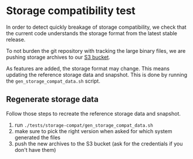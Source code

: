 # Storage compatibility test

In order to detect quickly breakage of storage compatibility, we check that the current code understands the storage format from the latest stable release.

To not burden the git repository with tracking the large binary files, we are pushing storage archives to our [S3 bucket](https://storage.googleapis.com/solvio-backward-compatibility/).

As features are added, the storage format may change. This means updating the reference storage data and snapshot. This is done by running the `gen_storage_compat_data.sh` script.

## Regenerate storage data

Follow those steps to recreate the reference storage data and snapshot.

1. run `./tests/storage-compat/gen_storage_compat_data.sh`
2. make sure to pick the right version when asked for which system generated the files
3. push the new archives to the S3 bucket (ask for the credentials if you don't have them)
